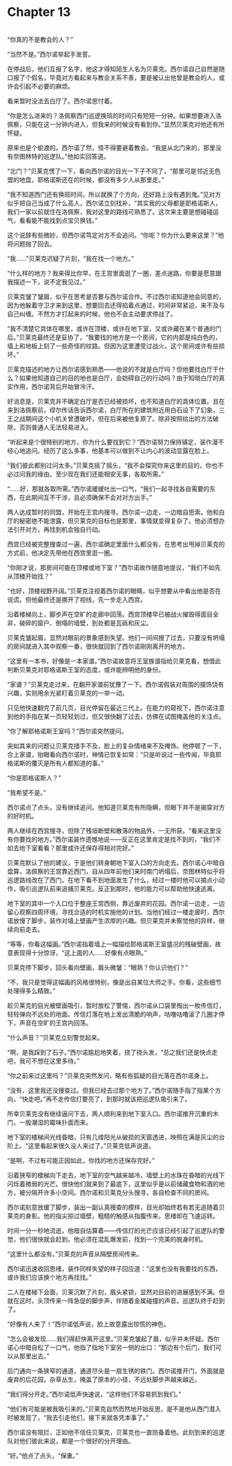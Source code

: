 # Chapter 13

<br>
“你真的不是教会的人？”

“当然不是。”西尔诺举起手发誓。

在停战后，他们互报了名字，他这才得知陌生人名为贝莱克。西尔诺自己自然是随口报了个假名，毕竟对方看起来与教会关系不善，要是被认出他曾是教会的人，或许会引起不必要的麻烦。

看来暂时没法去白厅了。西尔诺思忖着。

“你是怎么进来的？洛佩察西门巡逻换班的时间只有短短一分钟。如果想要进入洛佩察，只能在这一分钟内进入，但我来的时候没有看到你。”显然贝莱克对他还有所怀疑。

原来也是个偷渡的。西尔诺了然，怪不得要避着教会。“我是从北门来的，那里没有奈图林特的巡逻队。”他如实回答道。

“北门？”贝莱克愣了一下，看向西尔诺的目光一下子不同了，“那里可是邻近无色盟的地盘，耶格诺斯还在的时候，都没有多少人从那里走。”

“我不知道西门还有换班时间，所以就换了个方向，还好路上没有遇到鬼。”见对方似乎把自己当成了什么高人，西尔诺立刻找补，“其实我的父母都是耶格诺斯人，我们一家以前就住在洛佩察，我对这里的路线可熟悉了。这次来主要是想碰碰运气，看看能不能找到点宝贝换钱。”

这个说辞有些微妙，但西尔诺笃定对方不会追问。“你呢？你为什么要来这里？”他将问题抛了回去。

“我……”贝莱克迟疑了片刻，“我在找一个地方。”

“什么样的地方？我来得比你早，在王宫里面逛了一圈，差点迷路。你要是愿意跟我描述一下，说不定我见过。”

贝莱克皱了皱眉，似乎在思考是否要与西尔诺合作。不过西尔诺知道他会同意的，因为他躲着守卫才来到这里，想要回去还得掐着点通过，时间非常紧迫，来不及与自己纠缠。不然方才打起来的时候，他也不会主动要求停战了。

“我不清楚它具体在哪里，或许在顶楼，或许在地下室，又或许藏在某个普通的门后。”贝莱克最终还是妥协了，“我要找的地方是一个房间，它的内部是纯白色的，墙上和地板上刻了一些奇怪的纹路。但因为这里遭受过战火，这个房间或许有些损坏。”

贝莱克描述的地方让西尔诺感到熟悉——他说的不就是白厅吗？但他要找白厅干什么？如果他知道自己的目的地也是白厅，会妨碍自己的行动吗？由于知晓白厅的真实作用，西尔诺背后开始冒冷汗。

好消息是，贝莱克并不确定白厅是否已经被损坏，也不知道白厅的具体位置。且在来到洛佩察前，缪尔传话告诉西尔诺，白厅所在的建筑附近用白石设下了幻象，三王之战期间这个小机关曾遭破坏，但在后来被他复原了。除非按照给出的方法破除，否则普通人无法轻易进入。

“听起来是个很特别的地方，你为什么要找到它？”西尔诺努力保持镇定，装作漫不经心地追问。经历了这么多事，他基本可以做到不让内心的波动显露在脸上。

“我们彼此都别过问太多。”贝莱克摇了摇头，“我不会探究你来这里的目的，你也不必过问我的缘由。至少现在我们还能相安无事，各取所需。”

“……好，那就各取所需。”西尔诺缓缓吐出一口气，“我们一起寻找各自需要的东西，在此期间互不干涉，且必须确保不会对对方出手。”

两人达成暂时的同盟，开始在王宫内搜寻。西尔诺一边走，一边暗自思索。他和白厅的秘密绝不能泄露，但贝莱克的目标也是那里，事情就变得复杂了。他必须想办法引开对方，再找到机会独自行动。

西宫已经被完整搜查过一遍，西尔诺确定里面什么都没有，在思考出甩掉贝莱克的方式前，他决定先带他在西宫里逛一圈。

“你刚才说，那房间可能在顶楼或地下室？”西尔诺故作随意地提议，“我们不如先从顶楼开始找？”

“也好，顶楼视野开阔。”贝莱克注视着西尔诺的眼睛，似乎想要从中看出他是否在说谎。但他最终还是挪开了视线，先一步走入西宫。

沿着楼梯向上，脚步声在空旷的走廊中回荡。西宫顶楼早已被战火摧毁得面目全非，破碎的窗户、倒塌的墙壁，到处都是瓦砾和灰尘。

贝莱克皱起眉，显然对眼前的景象感到失望。他们一间间搜了过去，只要没有坍塌的房间就进入其中观察一番，很快就回到了西尔诺刚刚离开的地方。

“这里有一本书，好像是一本家谱。”西尔诺故意将王室族谱指给贝莱克看，想借此判断贝莱克对耶格诺斯王室的态度，或许能辨明他的身份。

“家谱？”贝莱克走过来，在翻开家谱前犹豫了一下。西尔诺假装对周围的摆饰饶有兴趣，实则用余光紧盯着贝莱克的一举一动。

只见他快速翻完了前几页，目光停留在最近三代上。在能力的窥视下，西尔诺注意到他的手指在某一页轻轻划过，但又很快翻了过去，仿佛在试图掩盖他的关注点。

“你了解耶格诺斯王室吗？”西尔诺突然提问。

突如其来的问题让贝莱克措手不及，脸上的复杂情绪来不及掩饰。他停顿了一下，合上家谱，抬眼看向西尔诺时，神情已恢复如常：“只是听说过一些传闻，毕竟耶格诺斯的覆灭是所有人都知道的事。”

“你是耶格诺斯人？”

“我希望不是。”

西尔诺点了点头，没有继续追问。他知道贝莱克有所隐瞒，但眼下并不是揭穿对方的好时机。

两人继续在西宫搜寻，但除了残垣断壁和散落的物品外，一无所获。“看来这里没有你要找的地方。”西尔诺装作遗憾地说——反正在这里肯定是找不到的，“我们不如去地下室看看？那里或许还保存得相对完好。”

贝莱克默认了他的建议，于是他们转身朝地下室入口的方向走去。西尔诺心中暗自盘算，洛佩察的王宫靠近西门，自从四年前他们来时南门坍塌后，奈图林特似乎将巡逻路线改在了西门。在地下看不到地面发生了什么，经过一楼时他可以搞点小动作，吸引巡逻队前来追捕贝莱克。反正到那时，他的能力可以帮助他快速逃离。

地下室的其中一个入口位于整座王宫西侧，靠近废弃的花园。西尔诺一边走，一边留心观察四周环境，寻找合适的时机实施他的计划。当他们经过一楼走廊时，西尔诺放慢了脚步，装作对墙上壁画产生浓厚的兴趣。但贝莱克并未察觉他的异样，继续向前走去。

“等等，你看这幅画。”西尔诺指着墙上一幅描绘耶格诺斯王室盛况的残破壁画，故意表现得十分惊讶，“这上面的人……好像有点眼熟。”

贝莱克停下脚步，回头看向壁画，眉头微皱：“眼熟？你认识他们？”

“不，我只是觉得这幅画的风格很特别，像是出自某位大师之手。你看，这些细节处理得多么精致。”

趁贝莱克的目光被壁画吸引，暂时放松了警惕，西尔诺从口袋里掏出一枚传信灯，轻轻弹向不远处的地面。传信灯落在地上发出清脆的响声，咕噜咕噜滚了几圈才停下，声音在空旷的王宫内回荡。

“什么声音？”贝莱克立刻警觉起来。

“啊，是我踩到了石子。”西尔诺尴尬地笑着，挠了挠头发，“总之我们还是快点走吧，我可不想在这里多待。”

“你之前来过这里吗？”贝莱克突然发问，略有些狐疑的目光落在西尔诺身上。

“没有，这里我还没搜查过。但我已经去过那个地方了。”西尔诺随手指了指某个方向，“快走吧。”再不走传信灯要亮了，到那时就该把巡逻队吸引来了。

所幸贝莱克没有继续逼问下去，两人顺利来到地下室入口。西尔诺推开沉重的木门，一股潮湿的霉味扑面而来。

地下室的楼梯间光线昏暗，只有几缕阳光从破损的天窗透进，映照在满是灰尘的台阶上。“这里看起来很久没人来过了。”贝莱克低声说道。

“是啊，不过有可能正因如此，你找的地方还保存完好。”

沿着狭窄的楼梯向下走去，地下室的空气越来越冷，墙壁上的水珠在昏暗的光线下闪烁着微弱的光芒。很快他们就来到了最底下，这里似乎是以前储藏食物和酒的地方，被分隔开许多小空间。西尔诺和贝莱克分头搜寻，各自检查不同的房间。

西尔诺刻意放缓了脚步，装出一副认真搜查的模样，目光却始终若有若无追随着贝莱克的身影。他的指尖掠过墙壁，粗糙的触感从指腹传来，思绪却在飞速运转。

时间一分一秒地流逝，他暗自估算着——传信灯的光芒应该已经引起了巡逻队的警觉，他们很快就会赶到。他必须在混乱爆发前，找到一个完美的脱身时机。

“这里什么都没有。”贝莱克的声音从隔壁房间传来。

西尔诺迅速收回思绪，装作同样失望的样子回应道：“这里也没有我要找的东西，或许我们应该换个地方再找找。”

二人在楼梯下会面，贝莱沉默了片刻，眉头紧锁，显然对目前的进展感到不满。但就在这时，头顶传来一阵急促的脚步声，伴随着金属碰撞的声音。巡逻队终于赶到了。

“好像有人来了！”西尔诺低声说，脸上故意露出惊慌的神色。

“怎么会被发现……我们得赶快离开这里。”贝莱克皱起了眉，似乎并未怀疑。西尔诺心中暗自松了一口气，他指了指地下室另一侧的出口：“那边有个后门，我们可以从那里出去。”

后门通向一条狭窄的通道，通道尽头是一扇生锈的铁门。西尔诺推开门，外面就是废弃的后花园，杂草丛生，掩盖了原本的小径，不远处脚步声越来越近。

“我们得分开走。”西尔诺低声快速说，“这样他们不容易抓到我们。”

“他们有可能是被我吸引来的。”贝莱克自然而然地开始反思，是不是他从西门潜入时被发现了，“我去引走他们，接下来就各凭本事了。”

西尔诺没有阻拦，正如他不信任贝莱克，贝莱克也一直防备着他。此刻到来的巡逻队对他们彼此来说，都是一个很好的分开理由。

“好。”他点了点头，“保重。”
